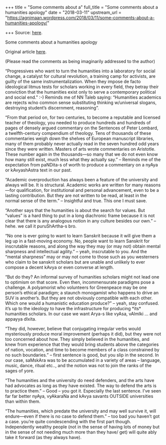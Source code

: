 +++
title = "Some comments about a"
full_title = "Some comments about a humanities apology"
date = "2018-03-11"
upstream_url = "https://agnimaan.wordpress.com/2018/03/11/some-comments-about-a-humanities-apology/"

+++
Source: [here](https://agnimaan.wordpress.com/2018/03/11/some-comments-about-a-humanities-apology/).

Some comments about a humanities apology



Original article
[here](https://americanaffairsjournal.org/2017/11/no-case-humanities/).

(Please read the comments as being imaginarily addressed to the author)

“Progressives who want to turn the humanities into a laboratory for
social change, a catalyst for cultural revolution, a training camp for
activists, are guilty of the same instrumentalization. When they impose
de facto ideological litmus tests for scholars working in every field,
they betray their conviction that the humanities exist only to serve a
contemporary political and social end.” :-) Reminds me of NN Taleb
saying: “Humanities academics are rejects w/no common sense substituting
thinking w/universal slogans, destroying student’s discernment,
reasoning”.

“From that period on, for two centuries, to become a reputable and
licensed teacher of theology, you needed to produce hundreds and
hundreds of pages of densely argued commentary on the Sentences of Peter
Lombard, a twelfth-century compendium of theology. Tens of thousands of
these commentaries weigh down the shelves of European manuscript
libraries, many of them probably never actually read in the seven
hundred odd years since they were written. Masters of arts wrote
commentaries on Aristotle. These number again in the thousands—so many
that we do not even know how many still exist, much less what they
actually say.” – Reminds me of the expectation from paNDita-s of worth
to produce a commentary on a nyAya or kAvyashAstra text in our past.

“Academic overproduction has always been a feature of the university and
always will be. It is structural. Academic works are written for many
reasons—for qualification, for institutional and personal advancement,
even to be a lasting contribution. But they are not written to be read,
at least in the normal sense of the term.” – Insightful and true. This
one I must save.

“Another says that the humanities is about the search for values. But
“values” is a hard thing to put in a long diachronic frame because it is
not clear that there is any analogous notion in any culture besides our
own.” – hehe. we call it puruShArtha-s bro.

“No one is ever going to want to learn Sanskrit because it will give
them a leg up in a fast-moving economy. No, people want to learn
Sanskrit for inscrutable reasons, and along the way they may (or may
not) obtain mental sharpness and intellectual agility.” – yeah,
inscrutable to you. And the “mental sharpness” may or may not come to
those such as you westerners who claim to be sanskrit scholars but are
unable and unlikely to ever compose a decent kAvya or even converse at
length.

“But do they? An informal survey of humanities scholars might not lead
one to optimism on that score. Even then, incommensurate paradigms pose
a challenge. A polyamorist who volunteers for Greenpeace may be one
person’s ethical paradigm; a staunch monogamist who happens to drive an
SUV is another’s. But they are not obviously compatible with each other.
Which one would a humanistic education produce?” – yeah, stay confused.
it’s up to the ideology to have the infrastructure for producing \*its\*
humanities scholars. In our case we want Arya-s like vyAsa, vAlmIki …
and appayya dIxita.

“They did, however, believe that conjugating irregular verbs would
mysteriously produce moral improvement (perhaps it did), but they were
not too concerned about how. They simply believed in the humanities, and
knew from experience that they would bring students above the categories
of nation, vocation, and time to become members of a class constrained
by no such boundaries.” – first sentence is good, but you slip in the
second. In our case, saMskAra was to be accumulated in a variety of
areas – language, music, dance, ritual etc.., and the notion was not to
join the ranks of the sages of yore.

“The humanities and the university do need defenders, and the arts have
had advocates as long as they have existed. The way to defend the arts
is to practice them.” – Good – you got it. Especially the last sentence.
I’ve seen far far better nyAya, vyAkaraNa and kAvya savants OUTSIDE
universities than within them.

“The humanities, which predate the university and may well survive it,
will endure—even if there is no case to defend them.” – too bad you
haven’t got a case. you’re quite condescending with the first part
though. Independently wealthy people (not in the sense of having lots of
money but in the sense of not needing much more than they have/ get)
will quite ably take it forward (as they always have).

